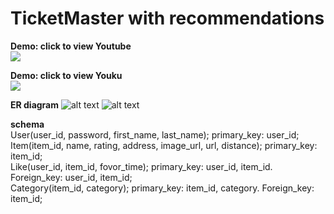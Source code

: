 # TicketMaster with recommendations

**Demo: click to view Youtube**</br>
[![](http://img.youtube.com/vi/cIJlQOTnPCE/0.jpg)](https://youtu.be/cIJlQOTnPCE "")

**Demo: click to view Youku**</br>
[![](http://img.youtube.com/vi/cIJlQOTnPCE/0.jpg)](http://player.youku.com/embed/XNDA5MzkwNzQ4OA== "")

**ER diagram**
![alt text](https://s3.us-west-2.amazonaws.com/secure.notion-static.com/b45af7a8-0c27-4c0e-ab3f-5f518f3511e4/_2019-03-19_16.11.01.png?AWSAccessKeyId=ASIAT73L2G45ORJYZ2PK&Expires=1553119879&Signature=eRaewrVY6mGaUig9cXEh4Dmdibc%3D&response-content-disposition=filename%20%3D%22_2019-03-19_16.11.01.png%22&x-amz-security-token=FQoGZXIvYXdzELf%2F%2F%2F%2F%2F%2F%2F%2F%2F%2FwEaDI%2B%2FKPQ0Q9Nwkn7GFCK3A%2FADW91g1EDrN19Zd2WBIRBeeYokb5ceaOZBK1KCL78qU%2FRhG8dYQmnB5OD9QDxJE2hAdfAbQa3oAgUkviSdZ6COKMxKVRJ8PntiEMZreG3BNaMbQq1Wlo6SRUsZCvOtQKMiZzZrzu40%2FCsGiNdL5Pw3oihrDHGSEj1tVwepPK%2F%2Fu0aXTdTDYwGRaY7LPjFqSSNONjFxODs4CKZuWh1VbyT4N7rcDIi8IxaCLYZ7EDIcxqZv23Foe%2FSxAmJ2L28rLrcuEUMGoGNLmrHqWkkBBfgGMTP32bedPSrzpvqci7Wmu1M5hPEV2dljLLmpZvaY%2FWnes%2BBogl88hbvUj25bgTIYd4jE%2BmiKkSE91pymMep4d7FpE2UWMAi1yYxUUh2tPc566lE7je0IrriKGGTbE2gvcElEIo%2B6PZkKO7f6LZrHn806wUuYQiit%2BzflTBo0VUO8YTx0qdeB%2FQ3OpkRLQ4WK%2FjTtXvBiSSrr81Ebw57vTa2B1Kj8TWmj6vrnJi4MHBLBrSDCZytsCJN6mdyhBPCK8SoSAAEw8PZP7sqYahPxzOR8SLqYOpEq73wKPN%2FnsxjrKWIPj3wosr3F5AU%3D)
![alt text](https://media-exp1.licdn.com/dms/image/C4D0BAQEwg5FK93uumQ/company-logo_200_200/0/1519923012279?e=2147483647&v=beta&t=63CNoS8OTR4lHjPhHSO7eFFqwLGwYunWfyDBV3tdc0c)

**schema**</br>
User(user_id, password, first_name, last_name); primary_key: user_id; </br>
Item(item_id, name, rating, address, image_url, url, distance); primary_key: item_id; </br>
Like(user_id, item_id, fovor_time); primary_key: user_id, item_id. Foreign_key: user_id, item_id; </br>
Category(item_id, category); primary_key: item_id, category. Foreign_key: item_id; </br>



